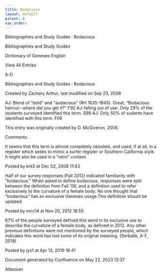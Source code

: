 ```yaml
---
title: Bodacious
layout: default
parent: B
nav_order:
---
```


Bibliographies and Study Guides : Bodacious

Bibliographies and Study Guides

Dictionary of Geneseo English

View All Entries

A-D

Bibliographies and Study Guides : Bodacious

Created by  Zachary Arthur, last modified on Sep 23, 2008

AJ: Blend of &quot;bold&quot; and &quot;audacious&quot; (RH 1835-1845). Great; &quot;Bodacious haircut--where did you get it?&quot; F92 AJ-falling out of use. Only 29% of the students surveyed identified this term. S99 AJ: Only 50% of sudents have identified with this term. F06 

This entry was originally created by D. McGiveron, 2006.

Comments:

It seems that this term is almost completely obsolete, and used, if at all, in a register which seeks to mimic a surfer register or Southern California style.  It might also be used in a &quot;retro&quot; context.  

Posted by krk5 at Dec 02, 2008 11:43

Half of our survey responses (Fall 2012) indicated familiarity with &quot;bodacious.&quot; When asked to define bodacious, responses were split between the definition from Fall '06, and a definition used to refer exclusively to the curvature of a female body. No one thought that &quot;bodacious&quot; has an exclusive Geneseo usage.This definition should be updated.

Posted by mcc14 at Nov 20, 2012 18:55

67% of the people surveyed defined this word in its exclusive use to describe the curvature of a female body, as defined in 2012. Any other previous definitions were not mentioned by the surveyed people, which indicates this word has lost some of its original meaning. (Serbalik, A-F, 2019)

Posted by jys1 at Apr 13, 2019 16:41

Document generated by Confluence on May 22, 2023 12:37

Atlassian
